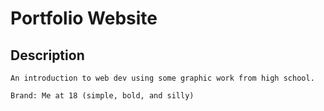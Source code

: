 # Portfolio Website

## Description 
    An introduction to web dev using some graphic work from high school. 
    
    Brand: Me at 18 (simple, bold, and silly)
